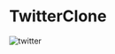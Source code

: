 # TwitterClone
![twitter](https://user-images.githubusercontent.com/91091885/215566066-ff1b5f9f-43d7-4347-991c-4e2026ab6a33.png)
